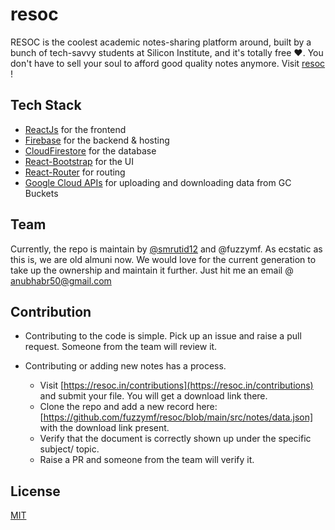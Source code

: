 # resoc

RESOC is the coolest academic notes-sharing platform around, built by a bunch of tech-savvy students at Silicon Institute, and it's totally free ❤️. You don't have to sell your soul to afford good quality notes anymore.
Visit [resoc](www.notes-sit.live) !

## Tech Stack

- [ReactJs](https://reactjs.org) for the frontend
- [Firebase](https://firebase.google.com/) for the backend & hosting
- [CloudFirestore](https://firebase.google.com/docs/firestore) for the database
- [React-Bootstrap](https://react-bootstrap.github.io/) for the UI
- [React-Router](https://reactrouter.com/) for routing
- [Google Cloud APIs](https://cloud.google.com/nodejs/docs/reference/storage/latest) for uploading and downloading data from GC Buckets

## Team

Currently, the repo is maintain by [@smrutid12](https://github.com/smrutid12) and @fuzzymf. As ecstatic as this is, we are old almuni now. We would love for the current generation to take up the ownership and maintain it further. Just hit me an email @ [anubhabr50@gmail.com](anubhabr50@gmail.com)

## Contribution

- Contributing to the code is simple. Pick up an issue and raise a pull request. Someone from the team will review it.
  
- Contributing or adding new notes has a process.
  - Visit [https://resoc.in/contributions](https://resoc.in/contributions) and submit your file. You will get a download link there.
  - Clone the repo and add a new record here: [https://github.com/fuzzymf/resoc/blob/main/src/notes/data.json] with the download link present.
  - Verify that the document is correctly shown up under the specific subject/ topic.
  - Raise a PR and someone from the team will verify it.

## License

[MIT](https://choosealicense.com/licenses/mit/)
